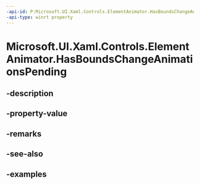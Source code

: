 ```yaml
---
-api-id: P:Microsoft.UI.Xaml.Controls.ElementAnimator.HasBoundsChangeAnimationsPending
-api-type: winrt property
---
```


# Microsoft.UI.Xaml.Controls.ElementAnimator.HasBoundsChangeAnimationsPending

<!--
protected bool HasBoundsChangeAnimationsPending { get; }
-->


## -description

## -property-value

## -remarks

## -see-also

## -examples


